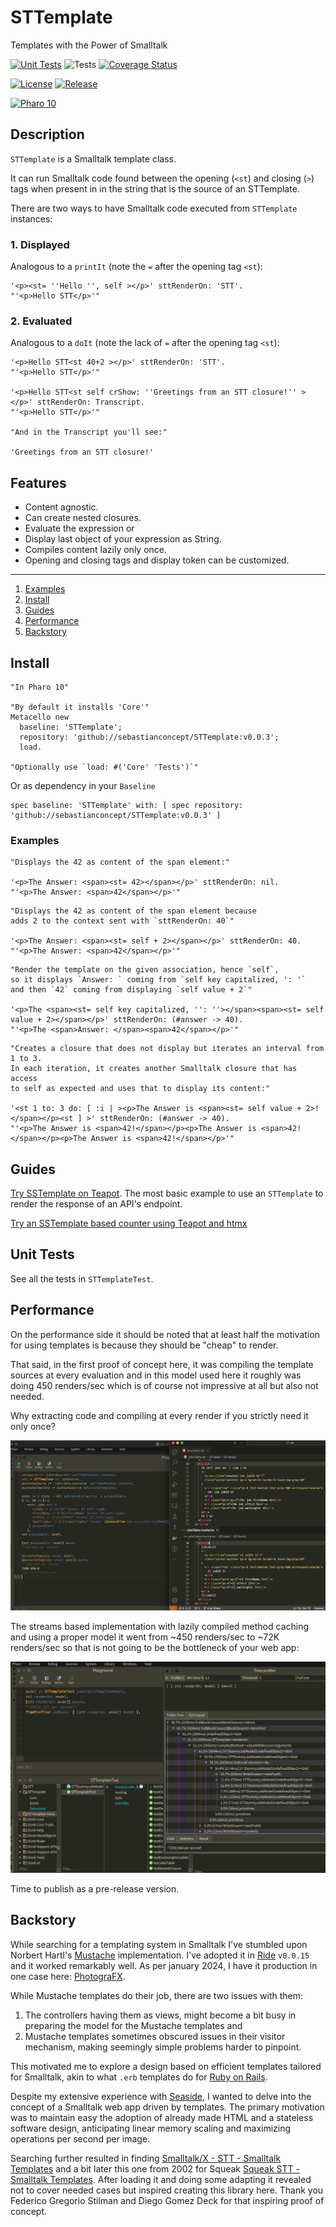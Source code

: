 # STTemplate

Templates with the Power of Smalltalk

[![Unit Tests](https://github.com/sebastianconcept/STTemplate/actions/workflows/build.yml/badge.svg)](https://github.com/sebastianconcept/STTemplate/actions/workflows/build.yml)
![Tests](https://img.shields.io/badge/tests-40-green)
[![Coverage Status](https://codecov.io/github/sebastianconcept/STTemplate/coverage.svg?branch=main)](https://codecov.io/gh/sebastianconcept/STTemplate/branch/master)

[![License](https://img.shields.io/badge/license-MIT-green)](./LICENSE.txt)
[![Release](https://img.shields.io/github/v/tag/sebastianconcept/STTemplate?label=release)](https://github.com/sebastianconcept/STTemplate/releases)

[![Pharo 10](https://img.shields.io/badge/Pharo-10-%23aac9ff.svg)](https://pharo.org/download)

## Description

`STTemplate` is a Smalltalk template class.

It can run Smalltalk code found between the opening (`<st`) and closing (`>`) tags when present in in the string that is the source of an STTemplate.

There are two ways to have Smalltalk code executed from `STTemplate` instances:

### 1. Displayed

Analogous to a `printIt` (note the `=` after the opening tag `<st`):

```smalltalk
'<p><st= ''Hello '', self ></p>' sttRenderOn: 'STT'.
"'<p>Hello STT</p>'"
```

### 2. Evaluated

Analogous to a `doIt` (note the lack of `=` after the opening tag `<st`):

```smalltalk
'<p>Hello STT<st 40+2 ></p>' sttRenderOn: 'STT'.
"'<p>Hello STT</p>'"

'<p>Hello STT<st self crShow: ''Greetings from an STT closure!'' ></p>' sttRenderOn: Transcript.
"'<p>Hello STT</p>'"

"And in the Transcript you'll see:"

'Greetings from an STT closure!'
```

## Features

- Content agnostic.
- Can create nested closures.
- Evaluate the expression or
- Display last object of your expression as String.
- Compiles content lazily only once.
- Opening and closing tags and display token can be customized.
___

1. [Examples](#examples)
2. [Install](#install)
3. [Guides](#guides)
4. [Performance](#performance)
5. [Backstory](#backstory)

## Install

```smalltalk
"In Pharo 10"

"By default it installs 'Core'"
Metacello new
  baseline: 'STTemplate';
  repository: 'github://sebastianconcept/STTemplate:v0.0.3';
  load.

"Optionally use `load: #('Core' 'Tests')`" 
```

Or as dependency in your `Baseline`

```smalltalk
spec baseline: 'STTemplate' with: [ spec repository: 'github://sebastianconcept/STTemplate:v0.0.3' ]
```

### Examples

```smalltalk
"Displays the 42 as content of the span element:"

'<p>The Answer: <span><st= 42></span></p>' sttRenderOn: nil.
"'<p>The Answer: <span>42</span></p>'"
```

```smalltalk
"Displays the 42 as content of the span element because
adds 2 to the context sent with `sttRenderOn: 40`"

'<p>The Answer: <span><st= self + 2></span></p>' sttRenderOn: 40.
"'<p>The Answer: <span>42</span></p>'"
```

```smalltalk
"Render the template on the given association, hence `self`,
so it displays `Answer: ` coming from `self key capitalized, ': '`
and then `42` coming from displaying `self value + 2`"

'<p>The <span><st= self key capitalized, '': ''></span><span><st= self value + 2></span></p>' sttRenderOn: (#answer -> 40).
"'<p>The <span>Answer: </span><span>42</span></p>'"
```

```smalltalk
"Creates a closure that does not display but iterates an interval from 1 to 3.
In each iteration, it creates another Smalltalk closure that has access
to self as expected and uses that to display its content:"

'<st 1 to: 3 do: [ :i | ><p>The Answer is <span><st= self value + 2>!</span></p><st ] >' sttRenderOn: (#answer -> 40).
"'<p>The Answer is <span>42!</span></p><p>The Answer is <span>42!</span></p><p>The Answer is <span>42!</span></p>'"
```

## Guides

[Try SSTemplate on Teapot](tryOnTeapot.md). The most basic example to use an `STTemplate` to render the response of an API's endpoint.

[Try an SSTemplate based counter using Teapot and htmx](tryHtmxBasedCounter.md)

## Unit Tests

See all the tests in `STTemplateTest`.


## Performance
On the performance side it should be noted that at least half the motivation for using templates is because they should be "cheap" to render. 

That said, in the first proof of concept here, it was compiling the template sources at every evaluation and in this model used here it roughly was doing 450 renders/sec which is of course not impressive at all but also not needed. 

Why extracting code and compiling at every render if you strictly need it only once?

![mustacheAndSTT](mustacheAndSTT.jpeg)

The streams based implementation with lazily compiled method caching and using a proper model it went from ~450 renders/sec to ~72K renders/sec so that is not going to be the bottleneck of your web app:

![profiling](profilingCachingCompiledMethod.png)

Time to publish as a pre-release version.

## Backstory

While searching for a templating system in Smalltalk I've stumbled upon Norbert Hartl's [Mustache](https://github.com/noha/mustache) implementation. I've adopted it in [Ride](https://github.com/sebastianconcept/ride) `v0.0.15` and it worked remarkably well. As per january 2024, I have it production in one case here: [PhotograFX](https://photografx.pro).

While Mustache templates do their job, there are two issues with them:
1. The controllers having them as views, might become a bit busy in preparing the model for the Mustache templates and
2. Mustache templates sometimes obscured issues in their visitor mechanism, making seemingly simple problems harder to pinpoint.

This motivated me to explore a design based on efficient templates tailored for Smalltalk, akin to what `.erb` templates do for [Ruby on Rails](https://rubyonrails.org/).

Despite my extensive experience with  [Seaside](https://seaside.st/), I wanted to delve into the concept of a Smalltalk web app driven by templates. The primary motivation was to maintain easy the adoption of already made HTML and a stateless software design, anticipating linear memory scaling and maximizing operations per second per image.

Searching further resulted in finding [Smalltalk/X - STT - Smalltalk Templates](https://live.exept.de/stt/default.stt) and a bit later this one from 2002 for Squeak [Squeak STT - Smalltalk Templates](https://wiki.squeak.org/squeak/2604). After loading it and doing some adapting it revealed not to cover needed cases but inspired creating this library here. Thank you Federico Gregorio Stilman and Diego Gomez Deck for that inspiring proof of concept.


